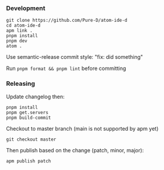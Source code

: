 ### Development

```
git clone https://github.com/Pure-D/atom-ide-d
cd atom-ide-d
apm link .
pnpm install
pnpm dev
atom .
```

Use semantic-release commit style: "fix: did something"

Run `pnpm format && pnpm lint` before committing

### Releasing

Update changelog then:

```
pnpm install
pnpm get.servers
pnpm build-commit
```

Checkout to master branch (main is not supported by apm yet)

```
git checkout master
```

Then publish based on the change (patch, minor, major):

```
apm publish patch
```
